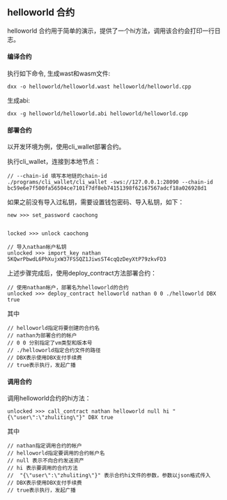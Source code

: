 helloworld 合约
-------------
helloworld 合约用于简单的演示，提供了一个hi方法，调用该合约会打印一行日志。


#### 编译合约
执行如下命令, 生成wast和wasm文件:
```
dxx -o helloworld/helloworld.wast helloworld/helloworld.cpp
```

生成abi:
```
dxx -g helloworld/helloworld.abi helloworld/helloworld.cpp
```

#### 部署合约
以开发环境为例，使用cli_wallet部署合约。

执行cli_wallet，连接到本地节点：
```
// --chain-id 填写本地链的chain-id
./programs/cli_wallet/cli_wallet -sws://127.0.0.1:28090 --chain-id bc59e6e7f500fa56504ce7101f7df8eb74151398f62167567adcf18a026928d1

```

如果之前没有导入过私钥，需要设置钱包密码、导入私钥，如下：
```
new >>> set_password caochong


locked >>> unlock caochong

// 导入nathan帐户私钥
unlocked >>> import_key nathan 5KQwrPbwdL6PhXujxW37FSSQZ1JiwsST4cqQzDeyXtP79zkvFD3

```

上述步骤完成后，使用deploy_contract方法部署合约：

```
// 使用nathan帐户，部署名为helloworld的合约
unlocked >>> deploy_contract helloworld nathan 0 0 ./helloworld DBX true

```
其中
```
// helloworld指定将要创建的合约名
// nathan为部署合约的帐户
// 0 0 分别指定了vm类型和版本号
// ./helloworld指定合约文件的路径
// DBX表示使用DBX支付手续费
// true表示执行，发起广播
```

#### 调用合约
调用helloworld合约的hi方法：
```
unlocked >>> call_contract nathan helloworld null hi "{\"user\":\"zhuliting\"}" DBX true
```
其中
```
// nathan指定调用合约的帐户
// helloworld指定要调用的合约帐户名
// null 表示不向合约发送资产
// hi 表示要调用的合约方法
//  "{\"user\":\"zhuliting\"}" 表示合约hi文件的参数，参数以json格式传入
// DBX表示使用DBX支付手续费
// true表示执行，发起广播
```

